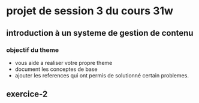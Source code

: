 # projet de session 3 du cours 31w

## introduction à un systeme de gestion de contenu

### objectif du theme

- vous aide a realiser votre propre theme
- document les conceptes de base
- ajouter les references qui ont permis de solutionné certain problemes.

## exercice-2

